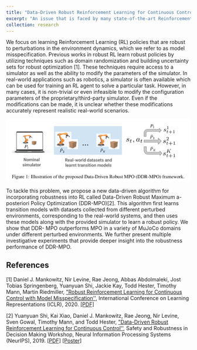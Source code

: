 ```yaml
---
title: "Data-Driven Robust Reinforcement Learning for Continuous Control"
excerpt: "An issue that is faced by many state-of-the-art Reinforcement Learning (RL) algorithms is the sensitivity (risk) of the learned policy to model uncertainties. In this project, we proposed a data-driven framework for incorporating robustness to the parametric uncertainties into continuous control RL algorithms. "
collection: research
---
```


We focus on learning Reinforcement Learning (RL) policies that are robust to perturbations in the environment dynamics, which we refer to as model misspecification. Previous works in robust RL learn robust policies by utilizing techniques such as domain randomization and building uncertainty sets for robust optimization [1]. These techniques require access to a simulator as well as the ability to modify the parameters of the simulator. In real-world applications such as robotics, a simulator is often available which can be used for training an RL agent to solve a particular task. However, in many cases, it is non-trivial or even infeasible to modify the configuration parameters of the proprietary/third-party simulator. Even if the modifications can be made, it is unclear whether these modifications accurately represent realistic real-world scenarios. 
<p align="center">
	<img src='/images/research/DDR_MPO.png'>
</p>
To tackle this problem, we propose a new data-driven algorithm for incorporating robustness into RL called Data-Driven Robust Maximum a-posteriori Policy Optimization (DDR-MPO)[2]. This algorithm first learns transition models with datasets collected from different perturbed environments, corresponding to the real-world systems, and then uses these models along with the provided simulator to learn a robust policy. We show that DDR- MPO outperforms MPO in a variety of MuJoCo domains under different perturbed environments. We further present multiple investigative experiments that provide deeper insight into the robustness performance of DDR-MPO.

## References

[1] Daniel J. Mankowitz, Nir Levine, Rae Jeong, Abbas Abdolmaleki, Jost Tobias Springenberg, Yuanyuan Shi, Jackie Kay, Todd Hester, Timothy Mann, Martin Riedmiller, ["Robust Reinforcement Learning for Continuous Control with Model Misspecification''](https://openreview.net/forum?id=HJgC60EtwB), International Conference on Learning Representations (ICLR), 2020. [[PDF]](https://openreview.net/forum?id=HJgC60EtwB)
	
[2] Yuanyuan Shi, Kai Xiao, Daniel J. Mankowitz, Rae Jeong, Nir Levine, Sven Gowal, Timothy Mann, and Todd Hester, ["Data-Driven Robust Reinforcement Learning for Continuous Control''](https://drive.google.com/file/d/0B3mY6u_lryzddkRrQ0xzQWtpemRUSHBnZ2NHMnctS1B5b01J/view), Safety and Robustness in Decision Making Workshop, Neural Information Processing Systems (NeurIPS), 2019. [[PDF]](https://drive.google.com/file/d/0B3mY6u_lryzddkRrQ0xzQWtpemRUSHBnZ2NHMnctS1B5b01J/view) [[Poster]](https://drive.google.com/file/d/1OSd4GnrEluGX_Vwx8HChREavtdTQTCde/view?usp=sharing)